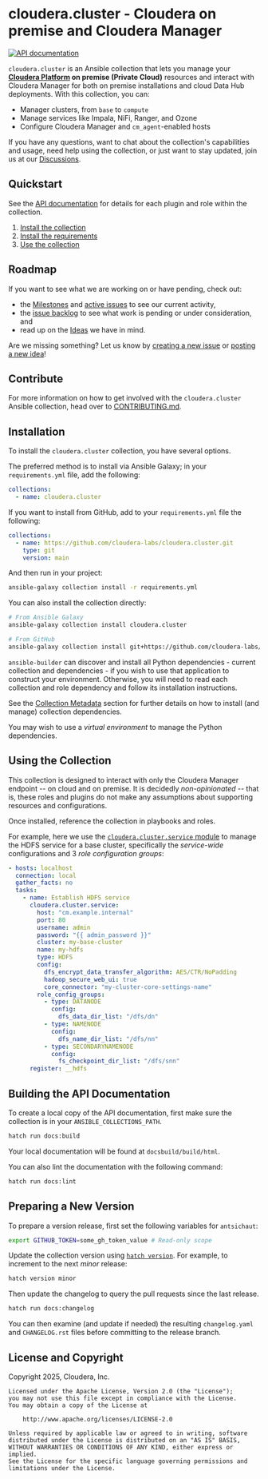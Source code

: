 # cloudera.cluster - Cloudera on premise and Cloudera Manager

[![API documentation](https://github.com/cloudera-labs/cloudera.cluster/actions/workflows/publish_docs.yml/badge.svg?branch=main&event=push)](https://github.com/cloudera-labs/cloudera.cluster/actions/workflows/publish_docs.yml)

`cloudera.cluster` is an Ansible collection that lets you manage your **[Cloudera Platform](https://www.cloudera.com/products/cloudera-data-platform.html) on premise (Private Cloud)** resources and interact with Cloudera Manager for both on premise installations and cloud Data Hub deployments. With this collection, you can:

* Manager clusters, from `base` to `compute`
* Manage services like Impala, NiFi, Ranger, and Ozone
* Configure Cloudera Manager and `cm_agent`-enabled hosts

If you have any questions, want to chat about the collection's capabilities and usage, need help using the collection, or just want to stay updated, join us at our [Discussions](https://github.com/cloudera-labs/cloudera.cluster/discussions).

## Quickstart

See the [API documentation](https://cloudera-labs.github.io/cloudera.cluster/) for details for each plugin and role within the collection.

1. [Install the collection](#installation)
2. [Install the requirements](#requirements)
3. [Use the collection](#using-the-collection)

## Roadmap

If you want to see what we are working on or have pending, check out:

*  the [Milestones](https://github.com/cloudera-labs/cloudera.cluster/milestones) and [active issues](https://github.com/cloudera-labs/cloudera.cluster/issues?q=is%3Aissue+is%3Aopen+milestone%3A*) to see our current activity,
* the [issue backlog](https://github.com/cloudera-labs/cloudera.cluster/issues?q=is%3Aopen+is%3Aissue+no%3Amilestone) to see what work is pending or under consideration, and
* read up on the [Ideas](https://github.com/cloudera-labs/cloudera.cluster/discussions/categories/ideas) we have in mind.

Are we missing something? Let us know by [creating a new issue](https://github.com/cloudera-labs/cloudera.cluster/issues/new) or [posting a new idea](https://github.com/cloudera-labs/cloudera.cluster/discussions/new?category=ideas)!

## Contribute

For more information on how to get involved with the `cloudera.cluster` Ansible collection, head over to [CONTRIBUTING.md](CONTRIBUTING.md).

## Installation

To install the `cloudera.cluster` collection, you have several options.

The preferred method is to install via Ansible Galaxy; in your `requirements.yml` file, add the following:

```yaml
collections:
  - name: cloudera.cluster
```

If you want to install from GitHub, add to your `requirements.yml` file the following:

```yaml
collections:
  - name: https://github.com/cloudera-labs/cloudera.cluster.git
    type: git
    version: main
```

And then run in your project:

```bash
ansible-galaxy collection install -r requirements.yml
```

You can also install the collection directly:

```bash
# From Ansible Galaxy
ansible-galaxy collection install cloudera.cluster
```

```bash
# From GitHub
ansible-galaxy collection install git+https://github.com/cloudera-labs/cloudera.cluster.git@main
```

`ansible-builder` can discover and install all Python dependencies - current collection and dependencies - if you wish to use that application to construct your environment. Otherwise, you will need to read each collection and role dependency and follow its installation instructions.

See the [Collection Metadata](https://ansible.readthedocs.io/projects/builder/en/latest/collection_metadata/) section for further details on how to install (and manage) collection dependencies.

You may wish to use a _virtual environment_ to manage the Python dependencies.

## Using the Collection

This collection is designed to interact with only the Cloudera Manager endpoint -- on cloud and on premise.  It is decidedly _non-opinionated_ -- that is, these roles and plugins do not make any assumptions about supporting resources and configurations.

Once installed, reference the collection in playbooks and roles.

For example, here we use the
[`cloudera.cluster.service` module](https://cloudera-labs.github.io/cloudera.cluster/service_module.html) to manage the HDFS service for a base cluster, specifically the _service-wide_ configurations and 3 _role configuration groups_:

```yaml
- hosts: localhost
  connection: local
  gather_facts: no
  tasks:
    - name: Establish HDFS service
      cloudera.cluster.service:
        host: "cm.example.internal"
        port: 80
        username: admin
        password: "{{ admin_password }}"
        cluster: my-base-cluster
        name: my-hdfs
        type: HDFS
        config:
          dfs_encrypt_data_transfer_algorithm: AES/CTR/NoPadding
          hadoop_secure_web_ui: true
          core_connector: "my-cluster-core-settings-name"
        role_config_groups:
          - type: DATANODE
            config:
              dfs_data_dir_list: "/dfs/dn"
          - type: NAMENODE
            config:
              dfs_name_dir_list: "/dfs/nn"
          - type: SECONDARYNAMENODE
            config:
              fs_checkpoint_dir_list: "/dfs/snn"
      register: __hdfs
```

## Building the API Documentation

To create a local copy of the API documentation, first make sure the collection is in your `ANSIBLE_COLLECTIONS_PATH`.

```bash
hatch run docs:build
```

Your local documentation will be found at `docsbuild/build/html`.

You can also lint the documentation with the following command:

```bash
hatch run docs:lint
```

## Preparing a New Version

To prepare a version release, first set the following variables for `antsichaut`:

```bash
export GITHUB_TOKEN=some_gh_token_value # Read-only scope
```

Update the collection version using [`hatch version`](https://hatch.pypa.io/latest/version/). For example, to increment to the next _minor_ release:

```bash
hatch version minor
```

Then update the changelog to query the pull requests since the last release.

```bash
hatch run docs:changelog
```

You can then examine (and update if needed) the resulting `changelog.yaml` and `CHANGELOG.rst` files before committing to the release branch.

## License and Copyright

Copyright 2025, Cloudera, Inc.

```
Licensed under the Apache License, Version 2.0 (the "License");
you may not use this file except in compliance with the License.
You may obtain a copy of the License at

    http://www.apache.org/licenses/LICENSE-2.0

Unless required by applicable law or agreed to in writing, software
distributed under the License is distributed on an "AS IS" BASIS,
WITHOUT WARRANTIES OR CONDITIONS OF ANY KIND, either express or implied.
See the License for the specific language governing permissions and
limitations under the License.
```
